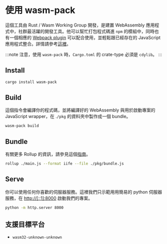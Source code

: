 # 使用 wasm-pack

這個工具由 Rust / Wasm Working  Group 開發，是建置 WebAssembly 應用程式中，社群最活躍的開發工具。他可以幫忙打包程式碼進 `npm` 的模組中，同時也有一個相應的 [Webpack plugin](https://github.com/wasm-tool/wasm-pack-plugin) 可以配合使用，並輕鬆跟已經存在的 JavaScript 應用程式整合。詳情請參考[這裡](https://rustwasm.github.io/docs/wasm-pack/introduction.html)。

:::note
注意，使用 `wasm-pack` 時，`Cargo.toml` 的 crate-type 必須是 `cdylib`。
:::

## Install

```bash
cargo install wasm-pack
```

## Build

這個指令會編譯你的程式碼，並將編譯好的 WebAssembly 與用於啟動專案的 JavaScript wrapper，在 .`/pkg` 的資料夾中製作成一個 bundle。

```bash
wasm-pack build
```

## Bundle

有關更多 Rollup 的資訊，請參見這個[指南](https://rollupjs.org/guide/en/#quick-start)。

```bash
rollup ./main.js --format iife --file ./pkg/bundle.js
```

## Serve

你可以使用任何你喜歡的伺服器服務。這裡我們只示範用用簡易的 python 伺服器服務，在 [http://\[::1\]:8000](http://[::1]:8000) 啟動我們的專案。

```bash
python -m http.server 8000
```

## 支援目標平台

* `wasm32-unknown-unknown`

